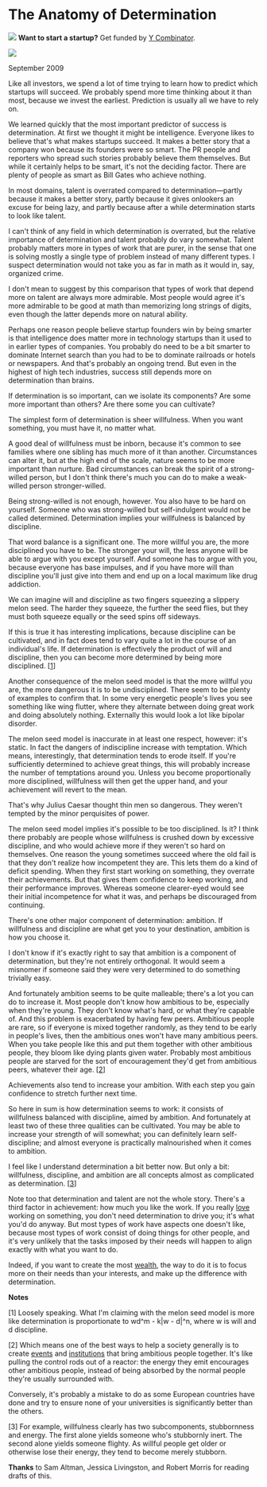 # The Anatomy of Determination


![](http://www.virtumundo.com/images/spacer.gif)
**Want to start a startup?** Get funded by
[Y Combinator](http://ycombinator.com/apply.html).

  
![](http://www.virtumundo.com/images/spacer.gif)


September 2009  
  
Like all investors, we spend a lot of time trying to learn how to
predict which startups will succeed. We probably spend more time
thinking about it than most, because we invest the earliest.
Prediction is usually all we have to rely on.  
  
We learned quickly that the most important predictor of success is
determination. At first we thought it might be intelligence.
Everyone likes to believe that's what makes startups succeed. It
makes a better story that a company won because its founders were
so smart. The PR people and reporters who spread such stories
probably believe them themselves. But while it certainly helps to
be smart, it's not the deciding factor. There are plenty of people
as smart as Bill Gates who achieve nothing.  
  
In most domains, talent is overrated compared to determination—partly
because it makes a better story, partly because it gives onlookers
an excuse for being lazy, and partly because after a while determination
starts to look like talent.  
  
I can't think of any field in which determination is overrated, but
the relative importance of determination and talent probably do
vary somewhat. Talent probably matters more in types of work that
are purer, in the sense that one is solving mostly a single type
of problem instead of many different types. I suspect determination
would not take you as far in math as it would in, say, organized
crime.  
  
I don't mean to suggest by this comparison that types of work that
depend more on talent are always more admirable. Most people would
agree it's more admirable to be good at math than memorizing long
strings of digits, even though the latter depends more on natural
ability.  
  
Perhaps one reason people believe startup founders win by being
smarter is that intelligence does matter more in technology startups
than it used to in earlier types of companies. You probably do
need to be a bit smarter to dominate Internet search than you had
to be to dominate railroads or hotels or newspapers. And that's
probably an ongoing trend. But even in the highest of high tech
industries, success still depends more on determination than brains.  
  
If determination is so important, can we isolate its components?
Are some more important than others? Are there some you can
cultivate?  
  
The simplest form of determination is sheer willfulness. When you
want something, you must have it, no matter what.  
  
A good deal of willfulness must be inborn, because it's common to
see families where one sibling has much more of it than another.
Circumstances can alter it, but at the high end of the scale, nature
seems to be more important than nurture. Bad circumstances can
break the spirit of a strong-willed person, but I don't think there's
much you can do to make a weak-willed person stronger-willed.  
  
Being strong-willed is not enough, however. You also have to be
hard on yourself. Someone who was strong-willed but self-indulgent
would not be called determined. Determination implies your willfulness
is balanced by discipline.  
  
That word balance is a significant one. The more willful you are,
the more disciplined you have to be. The stronger your will, the
less anyone will be able to argue with you except yourself. And
someone has to argue with you, because everyone has base impulses,
and if you have more will than discipline you'll just give into
them and end up on a local maximum like drug addiction.  
  
We can imagine will and discipline as two fingers squeezing a
slippery melon seed. The harder they squeeze, the further the seed
flies, but they must both squeeze equally or the seed spins off
sideways.  
  
If this is true it has interesting implications, because discipline
can be cultivated, and in fact does tend to vary quite a lot in the
course of an individual's life. If determination is effectively
the product of will and discipline, then you can become more
determined by being more disciplined.
[[1](#f1n)]  
  
Another consequence of the melon seed model is that the more willful
you are, the more dangerous it is to be undisciplined. There seem
to be plenty of examples to confirm that. In some very energetic
people's lives you see something like wing flutter, where they
alternate between doing great work and doing absolutely nothing.
Externally this would look a lot like bipolar disorder.  
  
The melon seed model is inaccurate in at least one respect, however:
it's static. In fact the dangers of indiscipline increase with
temptation. Which means, interestingly, that determination tends
to erode itself. If you're sufficiently determined to achieve great
things, this will probably increase the number of temptations around
you. Unless you become proportionally more disciplined, willfulness
will then get the upper hand, and your achievement will revert to
the mean.  
  
That's why Julius Caesar thought thin men so dangerous. They weren't
tempted by the minor perquisites of power.  
  
The melon seed model implies it's possible to be too disciplined.
Is it? I think there probably are people whose willfulness is
crushed down by excessive discipline, and who would achieve more
if they weren't so hard on themselves. One reason the young sometimes
succeed where the old fail is that they don't realize how incompetent
they are. This lets them do a kind of deficit spending. When they
first start working on something, they overrate their achievements.
But that gives them confidence to keep working, and their performance
improves. Whereas someone clearer-eyed would see their initial
incompetence for what it was, and perhaps be discouraged from
continuing.  
  
There's one other major component of determination: ambition. If
willfulness and discipline are what get you to your destination,
ambition is how you choose it.  
  
I don't know if it's exactly right to say that ambition is a component
of determination, but they're not entirely orthogonal. It would
seem a misnomer if someone said they were very determined to do
something trivially easy.  
  
And fortunately ambition seems to be quite malleable; there's a lot
you can do to increase it. Most people don't know how ambitious
to be, especially when they're young. They don't know what's hard,
or what they're capable of. And this problem is exacerbated by
having few peers. Ambitious people are rare, so if everyone is
mixed together randomly, as they tend to be early in people's lives,
then the ambitious ones won't have many ambitious peers. When you
take people like this and put them together with other ambitious
people, they bloom like dying plants given water. Probably most
ambitious people are starved for the sort of encouragement they'd
get from ambitious peers, whatever their age.
[[2](#f2n)]  
  
Achievements also tend to increase your ambition. With each step
you gain confidence to stretch further next time.  
  
So here in sum is how determination seems to work: it consists of
willfulness balanced with discipline, aimed by ambition. And
fortunately at least two of these three qualities can be cultivated.
You may be able to increase your strength of will somewhat; you can
definitely learn self-discipline; and almost everyone is practically
malnourished when it comes to ambition.  
  
I feel like I understand determination a bit better now. But only
a bit: willfulness, discipline, and ambition are all concepts almost
as complicated as determination.
[[3](#f3n)]  
  
Note too that determination and talent are not the whole story.
There's a third factor in achievement: how much you like the work.
If you really [love](love.html) working on something,
you don't need determination to drive you; it's what you'd do anyway.
But most types of work have aspects one doesn't like, because most
types of work consist of doing things for other people, and it's
very unlikely that the tasks imposed by their needs will happen to
align exactly with what you want to do.  
  
Indeed, if you want to create the most [wealth](wealth.html),
the way to do it is to focus more on their needs than your interests,
and make up the difference with determination.  
  
  
  
  
  
  
  
**Notes**  
  
[1]
Loosely speaking. What I'm claiming with the melon seed model
is more like determination is proportionate to wd^m - k|w - d|^n,
where w is will and d discipline.  
  
[2]
Which means one of the best ways to help a society generally
is to create [events](http://startupschool.org) and [institutions](http://ycombinator.com) that bring ambitious
people together. It's like pulling the control rods out of a
reactor: the energy they emit encourages other ambitious people,
instead of being absorbed by the normal people they're usually
surrounded with.  
  
Conversely, it's probably a mistake to do as some European countries
have done and try to ensure none of your universities is significantly
better than the others.  
  
[3]
For example, willfulness clearly has two subcomponents,
stubbornness and energy. The first alone yields someone who's
stubbornly inert. The second alone yields someone flighty.
As willful people get older or otherwise lose their energy, they
tend to become merely stubborn.  
  

**Thanks** to Sam Altman, Jessica Livingston, and Robert Morris
for reading drafts of this.  
  


